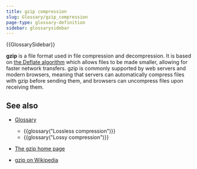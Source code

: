```yaml
---
title: gzip compression
slug: Glossary/gzip_compression
page-type: glossary-definition
sidebar: glossarysidebar
---
```


{{GlossarySidebar}}

**gzip** is a file format used in file compression and decompression. It is based on [the Deflate algorithm](https://www.zlib.net/feldspar.html) which allows files to be made smaller, allowing for faster network transfers. gzip is commonly supported by web servers and modern browsers, meaning that servers can automatically compress files with gzip before sending them, and browsers can uncompress files upon receiving them.

## See also

- [Glossary](/en-US/docs/Glossary)

  - {{glossary("Lossless compression")}}
  - {{glossary("Lossy compression")}}

- [The gzip home page](https://www.gzip.org/)
- [gzip on Wikipedia](https://en.wikipedia.org/wiki/Gzip)
